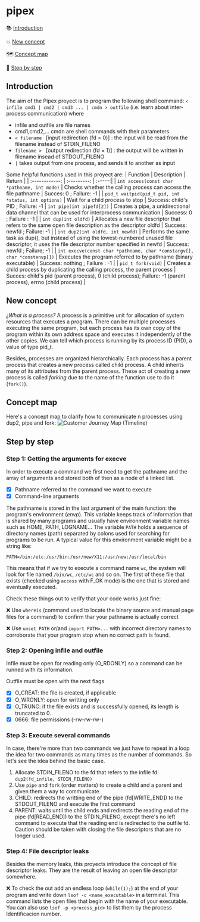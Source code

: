 # pipex

:books: [Introduction](#introduction)

:collision: [New concept](#new-concept)
 
:world_map: [Concept map](#concept-map)
 
:footprints: [Step by step](#step-by-step)

## Introduction
The aim of the Pipex proyect is to program the following shell command:
``
< infile cmd1 | cmd2 | cmd3 ... | cmdn > outfile
``
 (i.e. learn about inter-process communication) where 
- infile and outfile are file names 
- cmd1,cmd2,... cmdn are shell commands with their parameters
-  ``< filename `` [input redirection (fd = 0)] : the input will be read from the filename instead of STDIN_FILENO
-  ``filename > `` [output redirection (fd = 1)] : the output will be written in filename insead of STDOUT_FILENO
-   ``|`` takes output from one process, and sends it to another as input

Some helpful functions used in this proyect are:
| Function       | Description | Return |
| :------------: | :---------: | :-----:|
| ``int access(const char *pathname, int mode)`` | Checks whether the calling process can access the file pathname | Succes: 0 ; Failure: -1 |
| ``pid_t waitpid(pid_t pid, int *status, int options)`` | Wait for a child process to stop | Success: child's PID ; Failure: -1
| ``int pipe(int pipefd[2])`` | Creates a pipe, a unidirectional data channel that can be used for interprocess communication | Success: 0 ; Failure : -1 |
| ``int dup(int oldfd)`` | Allocates a new file descriptor that refers to the same open file description as the descriptor oldfd | Success: newfd ; Failure: -1 |
| ``int dup2(int oldfd, int newfd)`` | Performs the same task as dup(), but instead of using the lowest-numbered unused file descriptor, it uses the file descriptor number specified in newfd | Success: newfd ; Failure; -1 |
| ``int execve(const char *pathname, char *constargv[], char *constenvp[])`` | Executes the program referred to by pathname (binary executable) | Success: nothing ; Failure : -1 |
| ``pid_t fork(void)`` | Creates a child process by duplicating the calling process, the parent process | Succes: child's pid (parent process), 0 (child process); Failure: -1 (parent process), errno (child process) |

## New concept
*¿What is a process?* 
A process is a primitive unit for allocation of system resources that executes a program. There can be multiple processes executing the same program, but each process has its own copy of the program within its own address space and executes it independently of the other copies. We can tell which process is running by its process ID (PID), a value of type pid_t.

Besides, processes are organized hierarchically. Each process has a parent process that creates a new process called child process. A child inherits many of its attributes from the parent process.
These act of creating a new process is called *forking* due to the name of the function use to do it (``fork()``).


## Concept map
Here's a concept map to clarify how to communicate n processes using dup2, pipe and fork:
![Customer Journey Map (Timeline)](https://user-images.githubusercontent.com/71781441/135533181-be8aecc4-f330-4276-858e-be3e08fa3d6e.jpg)

## Step by step
### Step 1: Getting the arguments for execve
In order to execute a command we first need to get the pathname and the array of arguments and stored both of then as a node of a linked list.
- [x] Pathname referred to the command we want to execute
- [x] Command-line arguments

The pathname is stored in the last argument of the main function: the program's environment (*envp*). This variable keeps track of information that is shared by many programs and usually have environment variable names such as HOME, PATH, LOGNAME... The variable ``PATH`` holds a sequence of directory names (path) separated by colons used for searching for programs to be run. A typical value for this environment variable might be a string like:
```
PATH=/bin:/etc:/usr/bin:/usr/new/X11:/usr/new:/usr/local/bin
```
This means that if we try to execute a command name ``wc``, the system will look for file named ``/bin/wc``, ``/etc/wc`` and so on. The first of these file that exists (checked using  ``access`` with F_OK mode) is the one that is stored and eventually executed.

Check these things out to verify that your code works just fine:

:x: Use ``whereis`` (command used to locate the binary source and manual page files for a command) to confirm thar your pathname is actually correct

:x: Use ``unset PATH`` or/and ``import PATH=...`` with incorrect directory names to corroborate that your program stop when no correct path is found.

### Step 2: Opening infile and outfile
Infile must be open for reading only (O_RDONLY) so a command can be runned with its information.

Outfile must be open with the next flags
- [x] O_CREAT: the file is created, if applicable
- [X] O_WRONLY: open for writting only
- [X] O_TRUNC: if the file exists and is successfully opened, its length is truncated to 0.
- [x] 0666: file permissions (-rw-rw-rw-)

### Step 3: Execute several commands
In case, there're more than two commands we just have to repeat in a loop the idea for two commands as many times as the number of commands. So let's see the idea behind the basic case.
1. Allocate STDIN_FILENO to the fd that refers to the infile fd: ``dup2(fd_infile, STDIN_FILENO)``
2. Use ``pipe`` and ``fork`` (order matters) to create a child and a parent and given them a way to communicate
3. CHILD: redirects the writting end of the pipe (fd[WRITE_END]) to the STDOUT_FILENO and execute the first command
4. PARENT: waits until the child ends and redirects the reading end of the pipe (fd[READ_END]) to the STDIN_FILENO, except there's no left command to execute that the reading end is redirected to the outfile fd.
Caution should be taken with closing the file descriptors that are no longer used.

### Step 4: File descriptor leaks
Besides the memory leaks, this proyects introduce the concept of file descriptor leaks. They are the result of leaving an open file descriptor somewhere. 

:x: To check the out add an endless loop (``while(1);``) at the end of your program and write down ``lsof -c <name_executable>`` in a terminal. This command lists the open files that begin with the name of your executable. You can also use ``lsof -p <process_pid>`` to list them by the process Identificacion number.


